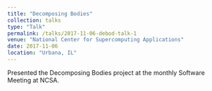 ```yaml
---
title: "Decomposing Bodies"
collection: talks
type: "Talk"
permalink: /talks/2017-11-06-debod-talk-1
venue: "National Center for Supercomputing Applications"
date: 2017-11-06
location: "Urbana, IL"
---
```


Presented the Decomposing Bodies project at the monthly Software Meeting at NCSA. 
